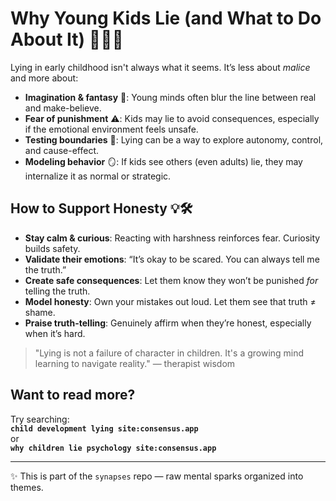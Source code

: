 # Why Young Kids Lie (and What to Do About It) 🤔👶💭

Lying in early childhood isn't always what it seems. It’s less about *malice* and more about:

- **Imagination & fantasy** 🦄: Young minds often blur the line between real and make-believe.
- **Fear of punishment** ⚠️: Kids may lie to avoid consequences, especially if the emotional environment feels unsafe.
- **Testing boundaries** 🧪: Lying can be a way to explore autonomy, control, and cause-effect.
- **Modeling behavior** 🪞: If kids see others (even adults) lie, they may internalize it as normal or strategic.

## How to Support Honesty 💡🛠️

- **Stay calm & curious**: Reacting with harshness reinforces fear. Curiosity builds safety.
- **Validate their emotions**: “It’s okay to be scared. You can always tell me the truth.”
- **Create safe consequences**: Let them know they won’t be punished *for* telling the truth.
- **Model honesty**: Own your mistakes out loud. Let them see that truth ≠ shame.
- **Praise truth-telling**: Genuinely affirm when they’re honest, especially when it’s hard.

> "Lying is not a failure of character in children. It's a growing mind learning to navigate reality." — therapist wisdom

## Want to read more?
Try searching:  
**`child development lying site:consensus.app`**  
or  
**`why children lie psychology site:consensus.app`**

---

✨ This is part of the `synapses` repo — raw mental sparks organized into themes.